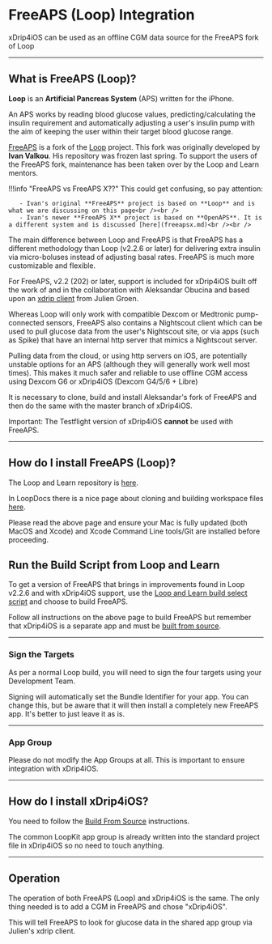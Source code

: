 # FreeAPS (Loop) Integration

xDrip4iOS can be used as an offline CGM data source for the FreeAPS fork of Loop

___
## What is FreeAPS (Loop)?

**Loop** is an **Artificial Pancreas System** (APS) written for the iPhone.

An APS works by reading blood glucose values, predicting/calculating the insulin requirement and automatically adjusting a user's insulin pump with the aim of keeping the user within their target blood glucose range.

[FreeAPS](https://github.com/loopnlearn/LoopWorkspace) is a fork of the [Loop](https://loopkit.github.io/loopdocs/) project. This fork was originally developed by **Ivan Valkou**. His repository was frozen last spring. To support the users of the FreeAPS fork, maintenance has been taken over by the Loop and Learn mentors. 

!!!info "FreeAPS vs FreeAPS X??"
    This could get confusing, so pay attention:

       - Ivan's original **FreeAPS** project is based on **Loop** and is what we are discussing on this page<br /><br />
       - Ivan's newer **FreeAPS X** project is based on **OpenAPS**. It is a different system and is discussed [here](freeapsx.md)<br /><br />
  
The main difference between Loop and FreeAPS is that FreeAPS has a different methodology than Loop (v2.2.6 or later) for delivering extra insulin via micro-boluses instead of adjusting basal rates. FreeAPS is much more customizable and flexible.

For FreeAPS, v2.2 (202) or later, support is included for xDrip4iOS built off the work of and in the collaboration with Aleksandar Obucina and based upon an [xdrip client](https://github.com/julian-groen/xdrip-client-swift) from Julien Groen.

Whereas Loop will only work with compatible Dexcom or Medtronic pump-connected sensors, FreeAPS also contains a Nightscout client which can be used to pull glucose data from the user's Nightscout site, or via apps (such as Spike) that have an internal http server that mimics a Nightscout server. 

Pulling data from the cloud, or using http servers on iOS, are potentially unstable options for an APS (although they will generally work well most times). This makes it much safer and reliable to use offline CGM access using Dexcom G6 or xDrip4iOS (Dexcom G4/5/6 + Libre)

It is necessary to clone, build and install Aleksandar's fork of FreeAPS and then do the same with the master branch of xDrip4iOS.

Important: The Testflight version of xDrip4iOS **cannot** be used with FreeAPS.
___
## How do I install FreeAPS (Loop)?

The Loop and Learn repository is [here](https://github.com/loopnlearn/LoopWorkspace).

In LoopDocs there is a nice page about cloning and building workspace files [here](https://loopkit.github.io/loopdocs/build/loopworkspace/).

Please read the above page and ensure your Mac is fully updated (both MacOS and Xcode) and Xcode Command Line tools/Git are installed before proceeding.

## Run the Build Script from Loop and Learn

To get a version of FreeAPS that brings in improvements found in Loop v2.2.6 and with xDrip4iOS support, use the [Loop and Learn build select script](https://www.loopandlearn.org/build-select/#use-script) and choose to build FreeAPS. 

Follow all instructions on the above page to build FreeAPS but remember that xDrip4iOS is a separate app and must be [built from source](../install/build.md). 

___
### Sign the Targets

As per a normal Loop build, you will need to sign the four targets using your Development Team.

Signing will automatically set the Bundle Identifier for your app. You can change this, but be aware that it will then install a completely new FreeAPS app. It's better to just leave it as is.
___
### App Group

Please do not modify the App Groups at all. This is important to ensure integration with xDrip4iOS.

___
## How do I install xDrip4iOS?

You need to follow the [Build From Source](../install/build.md) instructions.


The common LoopKit app group is already written into the standard project file in xDrip4iOS so no need to touch anything.

___
## Operation

The operation of both FreeAPS (Loop) and xDrip4iOS is the same. The only thing needed is to add a CGM in FreeAPS and chose "xDrip4iOS".

This will tell FreeAPS to look for glucose data in the shared app group via Julien's xdrip client.

</br>
